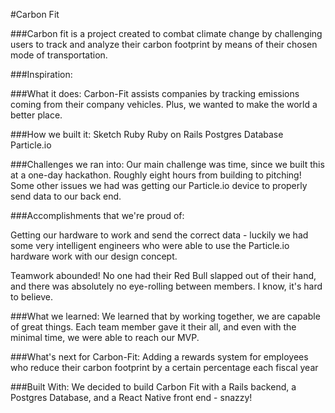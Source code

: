 #Carbon Fit

###Carbon fit is a project created to combat climate change by challenging users to track and analyze their carbon footprint by means of their chosen mode of transportation.

###Inspiration:


###What it does:
Carbon-Fit assists companies by tracking emissions coming from their company vehicles.  Plus, we wanted to make the world a better place. 

###How we built it:
Sketch
Ruby
Ruby on Rails
Postgres Database
Particle.io 

###Challenges we ran into:
Our main challenge was time, since we built this at a one-day hackathon. Roughly eight hours from building to pitching! Some other issues we had was getting our Particle.io device to properly send data to our back end. 

###Accomplishments that we're proud of:

Getting our hardware to work and send the correct data - luckily we had some very intelligent engineers who were able to use the Particle.io hardware work with our design concept. 

Teamwork abounded! No one had their Red Bull slapped out of their hand, and there was absolutely no eye-rolling between members. I know, it's hard to believe.  

###What we learned:
We learned that by working together, we are capable of great things. Each team member gave it their all, and even with the minimal time, we were able to reach our MVP. 

###What's next for Carbon-Fit:
Adding a rewards system for employees who reduce their carbon footprint by a certain percentage each fiscal year

###Built With:
We decided to build Carbon Fit with a Rails backend, a Postgres Database, and a React Native front end - snazzy! 

